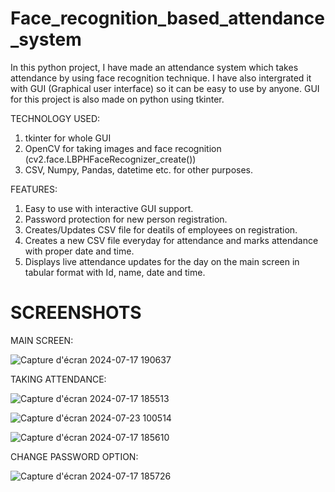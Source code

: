 # Face_recognition_based_attendance_system

In this python project, I have made an attendance system which takes attendance by using face recognition technique. I have also intergrated it with GUI (Graphical user interface) so it can be easy to use by anyone. GUI for this project is also made on python using tkinter.

TECHNOLOGY USED:
1) tkinter for whole GUI
2) OpenCV for taking images and face recognition (cv2.face.LBPHFaceRecognizer_create())
3) CSV, Numpy, Pandas, datetime etc. for other purposes.

FEATURES:
1) Easy to use with interactive GUI support.
2) Password protection for new person registration.
3) Creates/Updates CSV file for deatils of employees on registration.
4) Creates a new CSV file everyday for attendance and marks attendance with proper date and time.
5) Displays live attendance updates for the day on the main screen in tabular format with Id, name, date and time.

# SCREENSHOTS
MAIN SCREEN:

![Capture d'écran 2024-07-17 190637](https://github.com/user-attachments/assets/150fd127-7156-4626-965e-3cd04f89f565)


TAKING ATTENDANCE:

![Capture d'écran 2024-07-17 185513](https://github.com/user-attachments/assets/8c226f25-c8be-4a84-9d69-d7f417da63e2)

![Capture d'écran 2024-07-23 100514](https://github.com/user-attachments/assets/89a2d93a-8188-4503-b68b-fec7e15dfc87)


![Capture d'écran 2024-07-17 185610](https://github.com/user-attachments/assets/9fc0121d-225f-4137-b4c5-52855d2d6c8b)


CHANGE PASSWORD OPTION:

![Capture d'écran 2024-07-17 185726](https://github.com/user-attachments/assets/9e62dd5a-1cb5-4490-ad33-7c4d3aa058ee)
